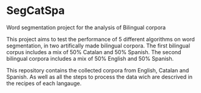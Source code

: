 # SegCatSpa

Word segmentation project for the analysis of Bilingual corpora

This project aims to test the performance of 5 different algorithms on word segmentation, in two artifically made bilingual corpora. 
The first bilingual corpus includes a mix of 50% Catalan and 50% Spanish.
The second bilingual corpora includes a mix of 50% English and 50% Spanish. 

This repository contains the collected corpora from English, Catalan and Spanish. As well as all the steps to process the data wich are 
descrived in the recipes of each langauge. 
